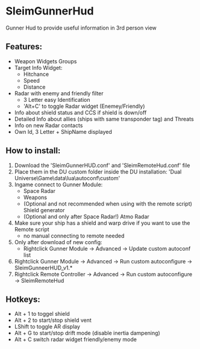 # SleimGunnerHud
Gunner Hud to provide useful information in 3rd person view

## Features:
- Weapon Widgets Groups
- Target Info Widget:
	- Hitchance
	- Speed
	- Distance
- Radar with enemy and friendly filter
	- 3 Letter easy Identification
	- 'Alt+C' to toggle Radar widget (Enemey/Friendly)
- Info about shield status and CCS if shield is down/off
- Detailed Info about allies (ships with same transponder tag) and Threats
- Info on new Radar contacts
- Own Id, 3 Letter + ShipName displayed

## How to install:
1. Download the 'SleimGunnerHUD.conf' and 'SleimRemoteHud.conf' file
2. Place them in the DU custom folder inside the DU installation: 'Dual Universe\Game\data\lua\autoconf\custom'
3. Ingame connect to Gunner Module:
	- Space Radar
	- Weapons
	- (Optional and not recommended when using with the remote script) Shield generator
	- (Optional and only after Space Radar!) Atmo Radar
4. Make sure your ship has a shield and warp drive if you want to use the Remote script
	- no manual connecting to remote needed
5. Only after download of new config:
	- Rightclick Gunner Module -> Advanced -> Update custom autoconf list
6. Rightclick Gunner Module -> Advanced -> Run custom autoconfigure -> SleimGunneerHUD_v1.*
7. Rightclick Remote Controller -> Advanced -> Run custom autoconfigure -> SleimRemoteHud


## Hotkeys:
- Alt + 1 to toggel shield
- Alt + 2 to start/stop shield vent
- LShift to toggle AR display
- Alt + G to start/stop drift mode (disable inertia dampening)
- Alt + C switch radar widget friendly/enemy mode


